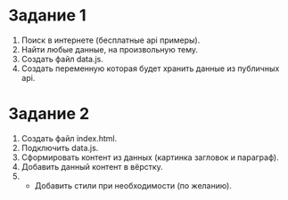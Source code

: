 # Задание 1
1. Поиск в интернете (бесплатные api примеры).
2. Найти любые данные, на произвольную тему.
3. Создать файл data.js.
4. Создать переменную которая будет хранить данные из публичных api.

# Задание 2
1. Создать файл index.html.
2. Подключить data.js.
3. Сформировать контент из данных (картинка загловок и параграф).
4. Добавить данный контент в вёрстку.
5. * Добавить стили при необходимости (по желанию).